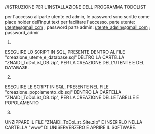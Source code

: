//ISTRUZIONE PER L'INSTALLAZIONE DELL PROGRAMMA TODOLIST

per l'accesso all parte utente ed admin,
le password sono scritte come place holder dell'input text
per facilitare l'accesso.
parte utente: utente@gmail.com ; password
parte admin: utente_admin@gmail.com ; password_admin


1)
ESEGUIRE LO SCRIPT IN SQL, PRESENTE DENTRO AL FILE "creazione_utente_e_database.sql" DELTRO
LA CARTELLA "ZNAIDI_ToDoList_DB.zip", PER LA CREAZIONE DELL'UTENTE E DEL DATABASE.

2)
ESEGUIRE LE SCRIPT IN SQL, PRESENTE NEL FILE "creazione_popolamento_db.sql" DENTRO
LA CARTELLA "ZNAIDI_ToDoList_DB.zip", PER LA CREAZIONE DELLE TABELLE E POPOLAMENTO.

3)
UNZIPPARE IL FILE "ZNAIDI_ToDoList_Site.zip" E INSERIRLO NELLA CARTELLA "www"
DI UNISERVERZERO E APRIRE IL SOFTWARE.
